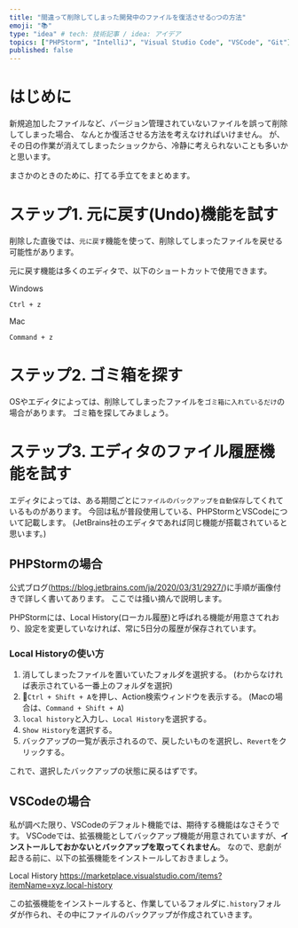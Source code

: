 ```yaml
---
title: "間違って削除してしまった開発中のファイルを復活させる○つの方法"
emoji: "📚"
type: "idea" # tech: 技術記事 / idea: アイデア
topics: ["PHPStorm", "IntelliJ", "Visual Studio Code", "VSCode", "Git"]
published: false
---
```


# はじめに

新規追加したファイルなど、バージョン管理されていないファイルを誤って削除してしまった場合、
なんとか復活させる方法を考えなければいけません。
が、その日の作業が消えてしまったショックから、冷静に考えられないことも多いかと思います。

まさかのときのために、打てる手立てをまとめます。

# ステップ1. 元に戻す(Undo)機能を試す

削除した直後では、`元に戻す`機能を使って、削除してしまったファイルを戻せる可能性があります。

元に戻す機能は多くのエディタで、以下のショートカットで使用できます。

Windows
```
Ctrl + z
```

Mac
```
Command + z
```

# ステップ2. ゴミ箱を探す

OSやエディタによっては、削除してしまったファイルを`ゴミ箱に入れているだけ`の場合があります。
ゴミ箱を探してみましょう。

# ステップ3. エディタのファイル履歴機能を試す

エディタによっては、ある期間ごとに`ファイルのバックアップを自動保存`してくれているものがあります。
今回は私が普段使用している、PHPStormとVSCodeについて記載します。
(JetBrains社のエディタであれば同じ機能が搭載されていると思います。)

## PHPStormの場合

公式ブログ(https://blog.jetbrains.com/ja/2020/03/31/2927/)に手順が画像付きで詳しく書いてあります。
ここでは掻い摘んで説明します。

PHPStormには、Local History(ローカル履歴)と呼ばれる機能が用意さてれおり、設定を変更していなければ、常に5日分の履歴が保存されています。

### Local Historyの使い方

1. 消してしまったファイルを置いていたフォルダを選択する。
  (わからなければ表示されている一番上のフォルダを選択)
1. `Ctrl + Shift + A`を押し、Action検索ウィンドウを表示する。
  (Macの場合は、`Command + Shift + A`)
1. `local history`と入力し、`Local History`を選択する。
1. `Show History`を選択する。
1. バックアップの一覧が表示されるので、戻したいものを選択し、`Revert`をクリックする。

これで、選択したバックアップの状態に戻るはずです。

## VSCodeの場合

私が調べた限り、VSCodeのデフォルト機能では、期待する機能はなさそうです。
VSCodeでは、拡張機能としてバックアップ機能が用意されていますが、**インストールしておかないとバックアップを取ってくれません**。
なので、悲劇が起きる前に、以下の拡張機能をインストールしておきましょう。

Local History
https://marketplace.visualstudio.com/items?itemName=xyz.local-history

この拡張機能をインストールすると、作業しているフォルダに`.history`フォルダが作られ、その中にファイルのバックアップが作成されていきます。
